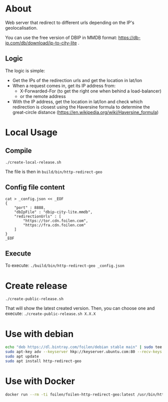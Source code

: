 # About

Web server that redirect to different urls depending on the IP's geolocalisation.

You can use the free version of DBIP in MMDB format: https://db-ip.com/db/download/ip-to-city-lite .

## Logic

The logic is simple:
- Get the IPs of the redirection urls and get the location in lat/lon
- When a request comes in, get its IP address from:
    - X-Forwarded-For (to get the right one when behind a load-balancer)
    - or the remote address
- With the IP address, get the location in lat/lon and check which redirection is closest using the Haversine formula to determine the great-circle distance (https://en.wikipedia.org/wiki/Haversine_formula)

# Local Usage

## Compile

`./create-local-release.sh`

The file is then in `build/bin/http-redirect-geo`

## Config file content

```
cat > _config.json << _EOF
{
    "port" : 8888,
    "dbIpFile" : "dbip-city-lite.mmdb",
    "redirectionUrls" : [
        "https://tor.cdn.foilen.com",
        "https://fra.cdn.foilen.com"
    ]
}
_EOF
```

## Execute

To execute:
`./build/bin/http-redirect-geo _config.json`

# Create release

`./create-public-release.sh`

That will show the latest created version. Then, you can choose one and execute:
`./create-public-release.sh X.X.X`

# Use with debian

```bash
echo "deb https://dl.bintray.com/foilen/debian stable main" | sudo tee /etc/apt/sources.list.d/foilen.list
sudo apt-key adv --keyserver hkp://keyserver.ubuntu.com:80 --recv-keys 379CE192D401AB61
sudo apt update
sudo apt install http-redirect-geo
```

# Use with Docker

```bash
docker run --rm -ti foilen/foilen-http-redirect-geo:latest /usr/bin/http-redirect-geo
```
